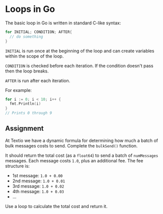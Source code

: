 # Loops in Go

The basic loop in Go is written in standard C-like syntax:

```go
for INITIAL; CONDITION; AFTER{
  // do something
}
```

`INITIAL` is run once at the beginning of the loop and can create
variables within the scope of the loop.

`CONDITION` is checked before each iteration. If the condition doesn't pass
then the loop breaks.

`AFTER` is run after each iteration.

For example:

```go
for i := 0; i < 10; i++ {
  fmt.Println(i)
}
// Prints 0 through 9
```

## Assignment

At Textio we have a dynamic formula for determining how much a batch of bulk messages costs to send. Complete the `bulkSend()` function.

It should return the total cost (as a `float64`) to send a batch of `numMessages` messages. Each message costs `1.0`, plus an additional fee. The fee structure is:

- 1st message: `1.0 + 0.00`
- 2nd message: `1.0 + 0.01`
- 3rd message: `1.0 + 0.02`
- 4th message: `1.0 + 0.03`
- ...

Use a loop to calculate the total cost and return it.
